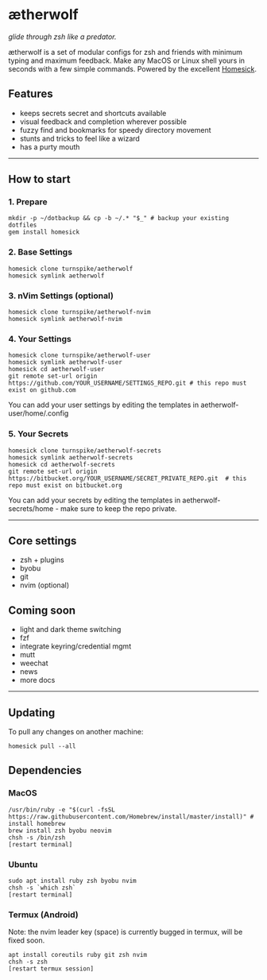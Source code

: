 # ætherwolf

_glide through zsh like a predator._

ætherwolf is a set of modular configs for zsh and friends with minimum typing and maximum feedback. Make any MacOS or Linux shell yours in seconds with a few simple commands. Powered by the excellent [Homesick](https://github.com/technicalpickles/homesick).

## Features

  * keeps secrets secret and shortcuts available
  * visual feedback and completion wherever possible
  * fuzzy find and bookmarks for speedy directory movement
  * stunts and tricks to feel like a wizard
  * has a purty mouth
  
*** 

## How to start

### 1. Prepare

    mkdir -p ~/dotbackup && cp -b ~/.* "$_" # backup your existing dotfiles
    gem install homesick
    
### 2. Base Settings

    homesick clone turnspike/aetherwolf
    homesick symlink aetherwolf
    
### 3. nVim Settings (optional)

    homesick clone turnspike/aetherwolf-nvim
    homesick symlink aetherwolf-nvim

### 4. Your Settings

    homesick clone turnspike/aetherwolf-user
    homesick symlink aetherwolf-user
    homesick cd aetherwolf-user
    git remote set-url origin https://github.com/YOUR_USERNAME/SETTINGS_REPO.git # this repo must exist on github.com

You can add your user settings by editing the templates in aetherwolf-user/home/.config

### 5. Your Secrets 
 
    homesick clone turnspike/aetherwolf-secrets
    homesick symlink aetherwolf-secrets
    homesick cd aetherwolf-secrets
    git remote set-url origin https://bitbucket.org/YOUR_USERNAME/SECRET_PRIVATE_REPO.git  # this repo must exist on bitbucket.org

You can add your secrets by editing the templates in aetherwolf-secrets/home - make sure to keep the repo private.

***

## Core settings

  * zsh + plugins
  * byobu
  * git
  * nvim (optional)

## Coming soon

  * light and dark theme switching
  * fzf
  * integrate keyring/credential mgmt
  * mutt
  * weechat
  * news
  * more docs

***

## Updating

To pull any changes on another machine:

    homesick pull --all

## Dependencies

### MacOS

    /usr/bin/ruby -e "$(curl -fsSL https://raw.githubusercontent.com/Homebrew/install/master/install)" # install homebrew
    brew install zsh byobu neovim
    chsh -s /bin/zsh
    [restart terminal]
  
### Ubuntu

    sudo apt install ruby zsh byobu nvim 
    chsh -s `which zsh`
    [restart terminal]

### Termux (Android)

Note: the nvim leader key (space) is currently bugged in termux, will be fixed soon. 

    apt install coreutils ruby git zsh nvim
    chsh -s zsh
    [restart termux session]
